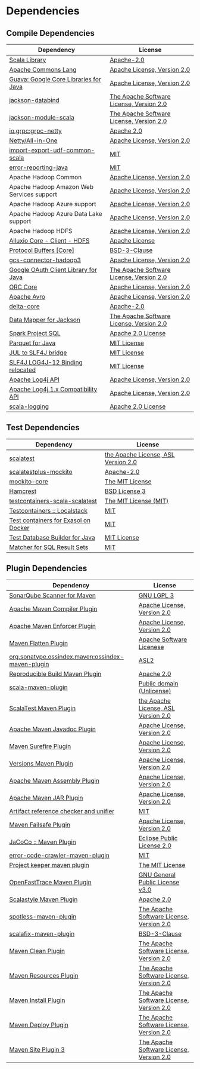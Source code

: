 <!-- @formatter:off -->
# Dependencies

## Compile Dependencies

| Dependency                                 | License                                       |
| ------------------------------------------ | --------------------------------------------- |
| [Scala Library][0]                         | [Apache-2.0][1]                               |
| [Apache Commons Lang][2]                   | [Apache License, Version 2.0][3]              |
| [Guava: Google Core Libraries for Java][4] | [Apache License, Version 2.0][5]              |
| [jackson-databind][6]                      | [The Apache Software License, Version 2.0][5] |
| [jackson-module-scala][7]                  | [The Apache Software License, Version 2.0][3] |
| [io.grpc:grpc-netty][8]                    | [Apache 2.0][9]                               |
| [Netty/All-in-One][10]                     | [Apache License, Version 2.0][1]              |
| [import-export-udf-common-scala][11]       | [MIT][12]                                     |
| [error-reporting-java][13]                 | [MIT][12]                                     |
| Apache Hadoop Common                       | [Apache License, Version 2.0][3]              |
| Apache Hadoop Amazon Web Services support  | [Apache License, Version 2.0][3]              |
| Apache Hadoop Azure support                | [Apache License, Version 2.0][3]              |
| Apache Hadoop Azure Data Lake support      | [Apache License, Version 2.0][3]              |
| Apache Hadoop HDFS                         | [Apache License, Version 2.0][3]              |
| [Alluxio Core - Client - HDFS][14]         | [Apache License][15]                          |
| [Protocol Buffers [Core]][16]              | [BSD-3-Clause][17]                            |
| [gcs-connector-hadoop3][18]                | [Apache License, Version 2.0][5]              |
| [Google OAuth Client Library for Java][19] | [The Apache Software License, Version 2.0][3] |
| [ORC Core][20]                             | [Apache License, Version 2.0][3]              |
| [Apache Avro][21]                          | [Apache License, Version 2.0][3]              |
| [delta-core][22]                           | [Apache-2.0][23]                              |
| [Data Mapper for Jackson][24]              | [The Apache Software License, Version 2.0][5] |
| [Spark Project SQL][25]                    | [Apache 2.0 License][26]                      |
| [Parquet for Java][27]                     | [MIT License][28]                             |
| [JUL to SLF4J bridge][29]                  | [MIT License][30]                             |
| [SLF4J LOG4J-12 Binding relocated][29]     | [MIT License][30]                             |
| [Apache Log4j API][31]                     | [Apache License, Version 2.0][3]              |
| [Apache Log4j 1.x Compatibility API][32]   | [Apache License, Version 2.0][3]              |
| [scala-logging][33]                        | [Apache 2.0 License][26]                      |

## Test Dependencies

| Dependency                                 | License                                   |
| ------------------------------------------ | ----------------------------------------- |
| [scalatest][34]                            | [the Apache License, ASL Version 2.0][23] |
| [scalatestplus-mockito][35]                | [Apache-2.0][23]                          |
| [mockito-core][36]                         | [The MIT License][37]                     |
| [Hamcrest][38]                             | [BSD License 3][39]                       |
| [testcontainers-scala-scalatest][40]       | [The MIT License (MIT)][12]               |
| [Testcontainers :: Localstack][41]         | [MIT][42]                                 |
| [Test containers for Exasol on Docker][43] | [MIT][12]                                 |
| [Test Database Builder for Java][44]       | [MIT License][45]                         |
| [Matcher for SQL Result Sets][46]          | [MIT][12]                                 |

## Plugin Dependencies

| Dependency                                              | License                                       |
| ------------------------------------------------------- | --------------------------------------------- |
| [SonarQube Scanner for Maven][47]                       | [GNU LGPL 3][48]                              |
| [Apache Maven Compiler Plugin][49]                      | [Apache License, Version 2.0][3]              |
| [Apache Maven Enforcer Plugin][50]                      | [Apache License, Version 2.0][3]              |
| [Maven Flatten Plugin][51]                              | [Apache Software Licenese][5]                 |
| [org.sonatype.ossindex.maven:ossindex-maven-plugin][52] | [ASL2][5]                                     |
| [Reproducible Build Maven Plugin][53]                   | [Apache 2.0][5]                               |
| [scala-maven-plugin][54]                                | [Public domain (Unlicense)][55]               |
| [ScalaTest Maven Plugin][56]                            | [the Apache License, ASL Version 2.0][23]     |
| [Apache Maven Javadoc Plugin][57]                       | [Apache License, Version 2.0][3]              |
| [Maven Surefire Plugin][58]                             | [Apache License, Version 2.0][3]              |
| [Versions Maven Plugin][59]                             | [Apache License, Version 2.0][3]              |
| [Apache Maven Assembly Plugin][60]                      | [Apache License, Version 2.0][3]              |
| [Apache Maven JAR Plugin][61]                           | [Apache License, Version 2.0][3]              |
| [Artifact reference checker and unifier][62]            | [MIT][12]                                     |
| [Maven Failsafe Plugin][63]                             | [Apache License, Version 2.0][3]              |
| [JaCoCo :: Maven Plugin][64]                            | [Eclipse Public License 2.0][65]              |
| [error-code-crawler-maven-plugin][66]                   | [MIT][12]                                     |
| [Project keeper maven plugin][67]                       | [The MIT License][68]                         |
| [OpenFastTrace Maven Plugin][69]                        | [GNU General Public License v3.0][70]         |
| [Scalastyle Maven Plugin][71]                           | [Apache 2.0][26]                              |
| [spotless-maven-plugin][72]                             | [The Apache Software License, Version 2.0][3] |
| [scalafix-maven-plugin][73]                             | [BSD-3-Clause][17]                            |
| [Maven Clean Plugin][74]                                | [The Apache Software License, Version 2.0][5] |
| [Maven Resources Plugin][75]                            | [The Apache Software License, Version 2.0][5] |
| [Maven Install Plugin][76]                              | [The Apache Software License, Version 2.0][5] |
| [Maven Deploy Plugin][77]                               | [The Apache Software License, Version 2.0][5] |
| [Maven Site Plugin 3][78]                               | [The Apache Software License, Version 2.0][5] |

[0]: https://www.scala-lang.org/
[1]: https://www.apache.org/licenses/LICENSE-2.0
[2]: https://commons.apache.org/proper/commons-lang/
[3]: https://www.apache.org/licenses/LICENSE-2.0.txt
[4]: https://github.com/google/guava
[5]: http://www.apache.org/licenses/LICENSE-2.0.txt
[6]: http://github.com/FasterXML/jackson
[7]: http://wiki.fasterxml.com/JacksonModuleScala
[8]: https://github.com/grpc/grpc-java
[9]: https://opensource.org/licenses/Apache-2.0
[10]: https://netty.io/netty-all/
[11]: https://github.com/exasol/import-export-udf-common-scala
[12]: https://opensource.org/licenses/MIT
[13]: https://github.com/exasol/error-reporting-java
[14]: https://www.alluxio.io/alluxio-core/alluxio-core-client/alluxio-core-client-hdfs/
[15]: https://github.com/alluxio/alluxio/blob/master/LICENSE
[16]: https://developers.google.com/protocol-buffers/protobuf-java/
[17]: https://opensource.org/licenses/BSD-3-Clause
[18]: https://github.com/GoogleCloudPlatform/BigData-interop/gcs-connector/
[19]: https://github.com/googleapis/google-oauth-java-client/google-oauth-client
[20]: https://orc.apache.org/orc-core
[21]: https://avro.apache.org
[22]: https://delta.io/
[23]: http://www.apache.org/licenses/LICENSE-2.0
[24]: http://jackson.codehaus.org
[25]: https://spark.apache.org/
[26]: http://www.apache.org/licenses/LICENSE-2.0.html
[27]: https://github.com/exasol/parquet-io-java/
[28]: https://github.com/exasol/parquet-io-java/blob/main/LICENSE
[29]: http://www.slf4j.org
[30]: http://www.opensource.org/licenses/mit-license.php
[31]: https://logging.apache.org/log4j/2.x/log4j-api/
[32]: https://logging.apache.org/log4j/2.x/log4j-1.2-api/
[33]: https://github.com/lightbend/scala-logging
[34]: http://www.scalatest.org
[35]: https://github.com/scalatest/scalatestplus-mockito
[36]: https://github.com/mockito/mockito
[37]: https://github.com/mockito/mockito/blob/main/LICENSE
[38]: http://hamcrest.org/JavaHamcrest/
[39]: http://opensource.org/licenses/BSD-3-Clause
[40]: https://github.com/testcontainers/testcontainers-scala
[41]: https://testcontainers.org
[42]: http://opensource.org/licenses/MIT
[43]: https://github.com/exasol/exasol-testcontainers
[44]: https://github.com/exasol/test-db-builder-java/
[45]: https://github.com/exasol/test-db-builder-java/blob/main/LICENSE
[46]: https://github.com/exasol/hamcrest-resultset-matcher
[47]: http://sonarsource.github.io/sonar-scanner-maven/
[48]: http://www.gnu.org/licenses/lgpl.txt
[49]: https://maven.apache.org/plugins/maven-compiler-plugin/
[50]: https://maven.apache.org/enforcer/maven-enforcer-plugin/
[51]: https://www.mojohaus.org/flatten-maven-plugin/
[52]: https://sonatype.github.io/ossindex-maven/maven-plugin/
[53]: http://zlika.github.io/reproducible-build-maven-plugin
[54]: http://github.com/davidB/scala-maven-plugin
[55]: http://unlicense.org/
[56]: http://nexus.sonatype.org/oss-repository-hosting.html/scalatest-maven-plugin
[57]: https://maven.apache.org/plugins/maven-javadoc-plugin/
[58]: https://maven.apache.org/surefire/maven-surefire-plugin/
[59]: http://www.mojohaus.org/versions-maven-plugin/
[60]: https://maven.apache.org/plugins/maven-assembly-plugin/
[61]: https://maven.apache.org/plugins/maven-jar-plugin/
[62]: https://github.com/exasol/artifact-reference-checker-maven-plugin
[63]: https://maven.apache.org/surefire/maven-failsafe-plugin/
[64]: https://www.jacoco.org/jacoco/trunk/doc/maven.html
[65]: https://www.eclipse.org/legal/epl-2.0/
[66]: https://github.com/exasol/error-code-crawler-maven-plugin
[67]: https://github.com/exasol/project-keeper/
[68]: https://github.com/exasol/project-keeper/blob/main/LICENSE
[69]: https://github.com/itsallcode/openfasttrace-maven-plugin
[70]: https://www.gnu.org/licenses/gpl-3.0.html
[71]: http://www.scalastyle.org
[72]: https://github.com/diffplug/spotless
[73]: https://github.com/evis/scalafix-maven-plugin
[74]: http://maven.apache.org/plugins/maven-clean-plugin/
[75]: http://maven.apache.org/plugins/maven-resources-plugin/
[76]: http://maven.apache.org/plugins/maven-install-plugin/
[77]: http://maven.apache.org/plugins/maven-deploy-plugin/
[78]: http://maven.apache.org/plugins/maven-site-plugin/
